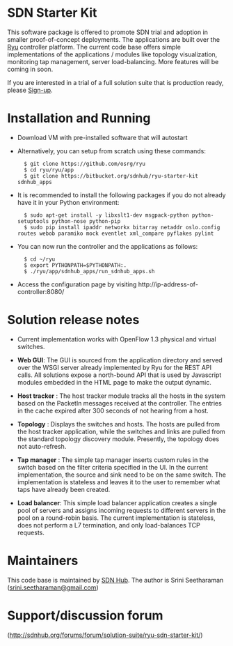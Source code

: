 SDN Starter Kit 
===============

This software package is offered to promote SDN trial and adoption in
smaller proof-of-concept deployments. The applications are built over
the [Ryu](http://osrg.github.io/ryu/) controller platform.
The current code base offers simple implementations of the applications /
modules like topology visualization, monitoring tap management, server
load-balancing. More features will be coming in soon.

If you are interested in a trial of a full solution suite that is
production ready, please
[Sign-up](http://sdnhub.org/releases/trial-signup/).

# Installation and Running
* Download VM with pre-installed software that will autostart

* Alternatively, you can setup from scratch using these commands:

        $ git clone https://github.com/osrg/ryu
        $ cd ryu/ryu/app
        $ git clone https://bitbucket.org/sdnhub/ryu-starter-kit sdnhub_apps

* It is recommended to install the following packages if you do not already
have it in your Python environment:

        $ sudo apt-get install -y libxslt1-dev msgpack-python python-setuptools python-nose python-pip
        $ sudo pip install ipaddr networkx bitarray netaddr oslo.config routes webob paramiko mock eventlet xml_compare pyflakes pylint

* You can now run the controller and the applications as follows:

        $ cd ~/ryu
        $ export PYTHONPATH=$PYTHONPATH:.
        $ ./ryu/app/sdnhub_apps/run_sdnhub_apps.sh

* Access the configuration page by visiting
http://ip-address-of-controller:8080/

# Solution release notes
* Current implementation works with OpenFlow 1.3 physical and virtual
switches.

* **Web GUI**: The GUI is sourced from the application directory and
served over the WSGI server already implemented by Ryu for the REST API
calls. All solutions expose a north-bound API that is used by
Javascript modules embedded in the HTML page to make the output dynamic. 

* **Host tracker** : The host tracker module tracks all the hosts in the
system based on the PacketIn messages received at the controller. The
entries in the cache expired after 300 seconds of not hearing from a
host.

* **Topology** : Displays the switches and hosts. The hosts are pulled
from the host tracker application, while the switches and links are
pulled from the standard topology discovery module. Presently, the
topology does not auto-refresh.

* **Tap manager** : The simple tap manager inserts custom rules in the
switch based on the filter criteria specified in the UI. In the current
implementation, the source and sink need to be on the same switch.
The implementation is stateless and leaves it to the user to remember
what taps have already been created.

* **Load balancer**: This simple load balancer application creates a
single pool of servers and assigns incoming requests to different
servers in the pool on a round-robin basis. The current implementation
is stateless, does not perform a L7 termination, and only load-balances
TCP requests.

# Maintainers
This code base is maintained by [SDN Hub](http://sdnhub.org). The author
is Srini Seetharaman (srini.seetharaman@gmail.com)

# Support/discussion forum

(http://sdnhub.org/forums/forum/solution-suite/ryu-sdn-starter-kit/)

